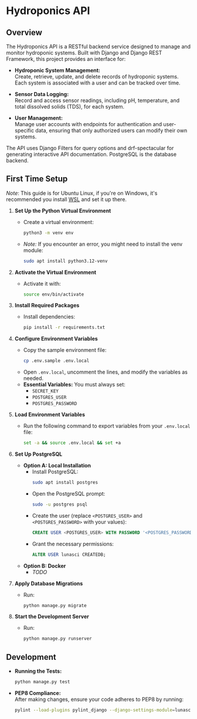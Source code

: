 # Hydroponics API

## Overview

The Hydroponics API is a RESTful backend service designed to manage and monitor hydroponic systems. Built with Django and Django REST Framework, this project provides an interface for:

- **Hydroponic System Management:**  
  Create, retrieve, update, and delete records of hydroponic systems. Each system is associated with a user and can be tracked over time.

- **Sensor Data Logging:**  
  Record and access sensor readings, including pH, temperature, and total dissolved solids (TDS), for each system.

- **User Management:**  
  Manage user accounts with endpoints for authentication and user-specific data, ensuring that only authorized users can modify their own systems.

The API uses Django Filters for query options and drf-spectacular for generating interactive API documentation. PostgreSQL is the database backend.

## First Time Setup
*Note*: This guide is for Ubuntu Linux, if you're on Windows, it's recommended you install [WSL](https://learn.microsoft.com/en-us/windows/wsl/install) and set it up there.

1. **Set Up the Python Virtual Environment**
   - Create a virtual environment:
     ```bash
     python3 -m venv env
     ```
   - *Note:* If you encounter an error, you might need to install the venv module:
     ```bash
     sudo apt install python3.12-venv
     ```

2. **Activate the Virtual Environment**
   - Activate it with:
     ```bash
     source env/bin/activate
     ```

3. **Install Required Packages**
   - Install dependencies:
     ```bash
     pip install -r requirements.txt
     ```

4. **Configure Environment Variables**
   - Copy the sample environment file:
     ```bash
     cp .env.sample .env.local
     ```
   - Open `.env.local`, uncomment the lines, and modify the variables as needed.
   - **Essential Variables:** You must always set:
     - `SECRET_KEY`
     - `POSTGRES_USER`
     - `POSTGRES_PASSWORD`

5. **Load Environment Variables**
   - Run the following command to export variables from your `.env.local` file:
     ```bash
     set -a && source .env.local && set +a
     ```

6. **Set Up PostgreSQL**
   - **Option A: Local Installation**
     - Install PostgreSQL:
       ```bash
       sudo apt install postgres
       ```
     - Open the PostgreSQL prompt:
       ```bash
       sudo -u postgres psql
       ```
     - Create the user (replace `<POSTGRES_USER>` and `<POSTGRES_PASSWORD>` with your values):
       ```sql
       CREATE USER <POSTGRES_USER> WITH PASSWORD '<POSTGRES_PASSWORD>';
       ```
     - Grant the necessary permissions:
       ```sql
       ALTER USER lunasci CREATEDB;
       ```
   - **Option B: Docker**
     - *TODO*

7. **Apply Database Migrations**
   - Run:
     ```bash
     python manage.py migrate
     ```

8. **Start the Development Server**
   - Run:
     ```bash
     python manage.py runserver
     ```

## Development

- **Running the Tests:**  
  ```bash
  python manage.py test
  ```

- **PEP8 Compliance:**  
  After making changes, ensure your code adheres to PEP8 by running:
  ```bash
  pylint --load-plugins pylint_django --django-settings-module=lunasci.settings lunasci/settings.py
  ```